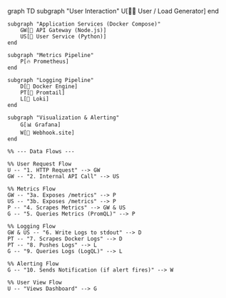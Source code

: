 graph TD
    subgraph "User Interaction"
        U[👨‍💻 User / Load Generator]
    end

    subgraph "Application Services (Docker Compose)"
        GW[🚀 API Gateway (Node.js)]
        US[🐍 User Service (Python)]
    end

    subgraph "Metrics Pipeline"
        P[🔥 Prometheus]
    end

    subgraph "Logging Pipeline"
        D[🐳 Docker Engine]
        PT[📜 Promtail]
        L[🐺 Loki]
    end

    subgraph "Visualization & Alerting"
        G[📊 Grafana]
        W[📡 Webhook.site]
    end

    %% --- Data Flows ---

    %% User Request Flow
    U -- "1. HTTP Request" --> GW
    GW -- "2. Internal API Call" --> US

    %% Metrics Flow
    GW -- "3a. Exposes /metrics" --> P
    US -- "3b. Exposes /metrics" --> P
    P -- "4. Scrapes Metrics" --> GW & US
    G -- "5. Queries Metrics (PromQL)" --> P

    %% Logging Flow
    GW & US -- "6. Write Logs to stdout" --> D
    PT -- "7. Scrapes Docker Logs" --> D
    PT -- "8. Pushes Logs" --> L
    G -- "9. Queries Logs (LogQL)" --> L

    %% Alerting Flow
    G -- "10. Sends Notification (if alert fires)" --> W

    %% User View Flow
    U -- "Views Dashboard" --> G

